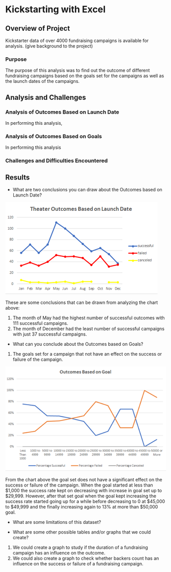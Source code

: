 # Kickstarting with Excel

## Overview of Project
Kickstarter data of over 4000 fundraising campaigns is available for analysis. (give background to the project)

### Purpose
The purpose of this analysis was to find out the outcome of different fundraising campaigns based on the goals set for the campaigns as well as the launch dates of the campaigns.


## Analysis and Challenges 


### Analysis of Outcomes Based on Launch Date
In performing this analysis,

### Analysis of Outcomes Based on Goals
In performing this analysis

### Challenges and Difficulties Encountered

## Results

- What are two conclusions you can draw about the Outcomes based on Launch Date?

![Image]( https://github.com/GerlechJen/kickstarter-analysis/blob/main/RESOURCES/Theater_Outcomes_vs_Launch.png)

These are some conclusions that can be drawn from analyzing the chart above:
1. The month of May had the highest number of successful outcomes with 111 successful campaigns.
2. The month of December had the least number of successful campaigns with just 37 successful campaigns. 

- What can you conclude about the Outcomes based on Goals?
1. The goals set for a campaign that not have an effect on the success or failure of the campaign.

![image1]( https://github.com/GerlechJen/kickstarter-analysis/blob/main/RESOURCES/Outcomes_vs_Goals.png)

From the chart above the goal set does not have a significant effect on the success or failure of the campaign. When the goal started at less than $1,000 the success rate kept on decreasing with increase in goal set up to $29,999. However, after that set goal when the goal kept increasing the success rate started going up for a while before decreasing to 0 at $45,000 to $49,999 and the finally increasing again to 13% at more than $50,000 goal. 


- What are some limitations of this dataset?

- What are some other possible tables and/or graphs that we could create?
1. We could create a graph to study if the duration of a fundraising campaign has an influence on the outcome.
2. We could also create a graph to check whether backers count has an influence on the success or failure of a fundraising campaign. 

